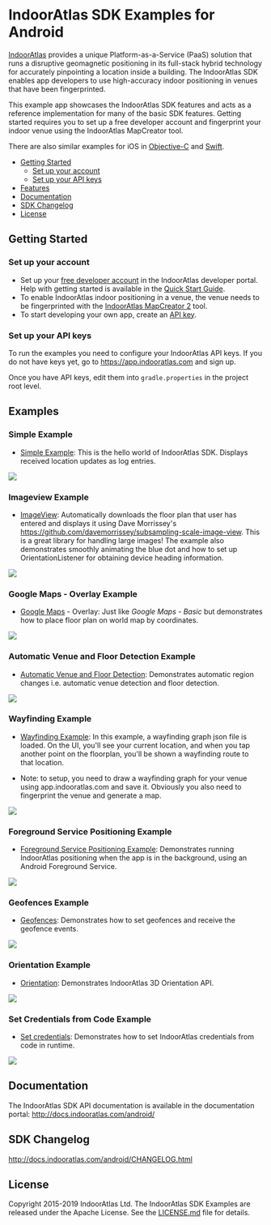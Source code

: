 # IndoorAtlas SDK Examples for Android

[IndoorAtlas](https://www.indooratlas.com/) provides a unique Platform-as-a-Service (PaaS) solution that runs a disruptive geomagnetic positioning in its full-stack hybrid technology for accurately pinpointing a location inside a building. The IndoorAtlas SDK enables app developers to use high-accuracy indoor positioning in venues that have been fingerprinted.

This example app showcases the IndoorAtlas SDK features and acts as a reference implementation for many of the basic SDK features. Getting started requires you to set up a free developer account and fingerprint your indoor venue using the IndoorAtlas MapCreator tool.

There are also similar examples for iOS in [Objective-C](https://github.com/IndoorAtlas/ios-sdk-examples) and [Swift](https://github.com/IndoorAtlas/ios-sdk-swift-examples).

* [Getting Started](#getting-started)
    * [Set up your account](#set-up-your-account)
    * [Set up your API keys](#set-up-your-api-keys)    
* [Features](#features)
* [Documentation](#documentation)
* [SDK Changelog](#sdk-changelog)
* [License](#license)


## Getting Started

### Set up your account

* Set up your [free developer account](https://app.indooratlas.com) in the IndoorAtlas developer portal. Help with getting started is available in the [Quick Start Guide](http://docs.indooratlas.com/quick-start-guide.html).
* To enable IndoorAtlas indoor positioning in a venue, the venue needs to be fingerprinted with the [IndoorAtlas MapCreator 2](https://play.google.com/store/apps/details?id=com.indooratlas.android.apps.jaywalker) tool.
* To start developing your own app, create an [API key](https://app.indooratlas.com/apps).

### Set up your API keys

To run the examples you need to configure your IndoorAtlas API keys. If you do not have keys yet, go to <https://app.indooratlas.com> and sign up.

Once you have API keys, edit them into `gradle.properties` in the project root level.

## Examples


### Simple Example

* [Simple Example](https://github.com/IndoorAtlas/android-sdk-examples/tree/master/Basic/src/main/java/com/indooratlas/android/sdk/examples/simple): This is the hello world of IndoorAtlas SDK. Displays received location updates as log entries.

![](/example-screenshots/simple_01.jpg)


### Imageview Example

* [ImageView](https://github.com/IndoorAtlas/android-sdk-examples/tree/master/Basic/src/main/java/com/indooratlas/android/sdk/examples/imageview): Automatically downloads the floor plan that user has entered and displays it using Dave Morrissey's 
<https://github.com/davemorrissey/subsampling-scale-image-view>. This is a great library for handling large images! The example also demonstrates smoothly animating the blue dot and how to set up OrientationListener for obtaining device heading
 information.

![](/example-screenshots/imageview_02.jpg)


### Google Maps - Overlay Example

* [Google Maps](https://github.com/IndoorAtlas/android-sdk-examples/blob/master/Basic/src/main/java/com/indooratlas/android/sdk/examples/mapsoverlay) - Overlay: Just like *Google Maps - Basic* but demonstrates how to place floor plan on world map by coordinates.

![](/example-screenshots/googlemaps&#32;-&#32;overlay_04.jpg)


### Automatic Venue and Floor Detection Example

* [Automatic Venue and Floor Detection](https://github.com/IndoorAtlas/android-sdk-examples/tree/master/Basic/src/main/java/com/indooratlas/android/sdk/examples/regions): Demonstrates automatic region changes i.e. automatic venue detection and floor detection.

![](/example-screenshots/regions_07.jpg)


### Wayfinding Example

* [Wayfinding Example](https://github.com/IndoorAtlas/android-sdk-examples/blob/master/Basic/src/main/java/com/indooratlas/android/sdk/examples/wayfinding/WayfindingOverlayActivity.java#L260): In this example, a wayfinding graph json file is loaded. On the UI, you'll see your current location, and when you tap another point on the floorplan, you'll be shown a wayfinding route to that location. 

* Note: to setup, you need to draw a wayfinding graph for your venue using app.indooratlas.com and save it. Obviously you also need to fingerprint the venue and generate a map. 

![](/example-screenshots/wayfinding_12.jpg)


### Foreground Service Positioning Example

* [Foreground Service Positioning Example](https://github.com/IndoorAtlas/android-sdk-examples/tree/master/Basic/src/main/java/com/indooratlas/android/sdk/examples/foregroundservice): Demonstrates running IndoorAtlas positioning when the app is in the background, using an Android Foreground Service.

![](/example-screenshots/foreground-service_14.png)


### Geofences Example

* [Geofences](https://github.com/IndoorAtlas/android-sdk-examples/tree/master/Basic/src/main/java/com/indooratlas/android/sdk/examples/geofence): Demonstrates how to set geofences and receive the geofence events.

![](/example-screenshots/geofences_10.png)


### Orientation Example

* [Orientation](https://github.com/IndoorAtlas/android-sdk-examples/tree/master/Basic/src/main/java/com/indooratlas/android/sdk/examples/orientation): Demonstrates IndoorAtlas 3D Orientation API.

![](/example-screenshots/orientation_09.jpg)


### Set Credentials from Code Example

* [Set credentials](https://github.com/IndoorAtlas/android-sdk-examples/tree/master/Basic/src/main/java/com/indooratlas/android/sdk/examples/credentials): Demonstrates how to set IndoorAtlas credentials from code in runtime.

![](/example-screenshots/set-credentials_06.jpg)


## Documentation

The IndoorAtlas SDK API documentation is available in the documentation portal: <http://docs.indooratlas.com/android/>

## SDK Changelog

<http://docs.indooratlas.com/android/CHANGELOG.html>

## License

Copyright 2015-2019 IndoorAtlas Ltd. The IndoorAtlas SDK Examples are released under the Apache License. See the [LICENSE.md](https://github.com/IndoorAtlas/android-sdk-examples/blob/master/LICENSE.md) file for details.


